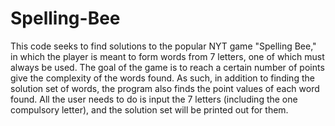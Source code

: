 # Spelling-Bee
This code seeks to find solutions to the popular NYT game "Spelling Bee," in which the player is meant to form words from 7 letters, one of which must always be used. The goal of the game is to reach a certain number of points give the complexity of the words found. As such, in addition to finding the solution set of words, the program also finds the point values of each word found. All the user needs to do is input the 7 letters (including the one compulsory letter), and the solution set will be printed out for them.
